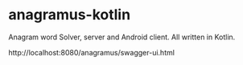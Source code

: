 # anagramus-kotlin
Anagram word Solver, server and Android client. All written in Kotlin.

http://localhost:8080/anagramus/swagger-ui.html
